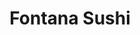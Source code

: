 ---
layout: place
title: "Fontana Sushi"
permalink: /colorado/centennial/fontana-sushi.html
stateAbbr: CO
stateName: Colorado
cityName: Centennial
seo:
  name: "Fontana Sushi"
  type: Restaurant
  links: null
description: "Looking for sushi in Centennial, Colorado? Check out Fontana Sushi for a delightful Japanese dining experience. Enjoy a variety of sushi and other dishes in ..."
place_id: ChIJwXDavlaJbIcRJfTCbfi4RNE
photos:
  - name: >-
      places/ChIJwXDavlaJbIcRJfTCbfi4RNE/photos/AeeoHcJT-VHgIP7SRJhexV65cAxeWTp3rpytvcUMUg7-WOQXQ_4oRDJ4SyznVS0Km7MkY3U29PhnqXtcXqpH69PKhxNrV4C_PndoXWQbUU8z1F7lTHwoVN-dVwrEOWSBGcd6HFwvpMpu_LDpsE1pjGFV2urBFMh0fkN_zj9m8JJ-XMp9e_nTlSXA3mAvINd-MDvENfKzr_m9yri1ZdK6cgjE9NBrwA4RN-hcHJoejgwUvWhnMYN1MY3X19EVfblidmSlrIVJX6BMvA99xhKZ1VJcx2YBWT1Y7tt5Po2PaklRalKDr9X5IiN9VTQ7afmm24vqYKBzTy9QBCH48qcufE0NDnFaGJkDwdEvyQYmoThrGPRnuNe_ZD_eVXa-eTCMSWdQWn-810DZkY66tYG-9DLVU86_rseK57-ztUIRFN1LXhsF4w
    widthPx: 3024
    heightPx: 4032
    authorAttributions:
      - displayName: fontana W
        uri: https://maps.google.com/maps/contrib/113637743812512496968
        photoUri: >-
          https://lh3.googleusercontent.com/a/ACg8ocKyn1SIeh-cpokqnSR2oG7w9z-D9bAPEgoxosTItAG043QlKg=s100-p-k-no-mo
    flagContentUri: >-
      https://www.google.com/local/imagery/report/?cb_client=maps_api_places.places_api&image_key=!1e10!2sCIHM0ogKEICAgICvoPXsUw&hl=en-US
    googleMapsUri: >-
      https://www.google.com/maps/place//data=!3m4!1e2!3m2!1sCIHM0ogKEICAgICvoPXsUw!2e10!4m2!3m1!1s0x876c8956beda70c1:0xd144b8f86dc2f425
  - name: >-
      places/ChIJwXDavlaJbIcRJfTCbfi4RNE/photos/AeeoHcK891FZ_w041_zAq5b1VGrMNC0Myvp4cCaNdS0tDaCa9T_RJ2aZcCSxejXVplenndT16EfkgZEiIA30eAF-EPwks2p7ZG-puMMgg01ZvQfu3xuQTLGrFKkPxlIwmeDRRxKVSE60Evm_MN9NF9GGluzB3Ytz2ATTiNhpVllzz5af0KCMWe0iFhoYBQ66Myl1UMwRUYetnIV04LZ2QiQ9urqi02R4gH06YQn6CMMQKVI-U8fBLRdSy-qxeiQUMoLrGftH5z6cSZhtpU2pY8rRKJVo85no0nD15wEA3_XdPE-KkXzU7_2bi1Xb7hWs4Q5qncGMpMvljpt_UPh5WMHZ94-AlKu-wmhoOyOSElH5SXqJ3JvlIoTEKYPwge8HMrHLKfDdcYNs5qGgnjWaKarruxbBn-WDFmn_Ux2Mbj1TiFwGEoo
    widthPx: 4800
    heightPx: 3200
    authorAttributions:
      - displayName: Julia Chun
        uri: https://maps.google.com/maps/contrib/116674644908963141781
        photoUri: >-
          https://lh3.googleusercontent.com/a-/ALV-UjX3tJL4y5wSw8M2VLuxruVDwjAesI0QSh7Z2MtQOvR7NLKDLGtbFA=s100-p-k-no-mo
    flagContentUri: >-
      https://www.google.com/local/imagery/report/?cb_client=maps_api_places.places_api&image_key=!1e10!2sCIHM0ogKEICAgIDuoZyy6wE&hl=en-US
    googleMapsUri: >-
      https://www.google.com/maps/place//data=!3m4!1e2!3m2!1sCIHM0ogKEICAgIDuoZyy6wE!2e10!4m2!3m1!1s0x876c8956beda70c1:0xd144b8f86dc2f425
  - name: >-
      places/ChIJwXDavlaJbIcRJfTCbfi4RNE/photos/AeeoHcIBp32QPWDs-0vJZQ2HHXVL1STQDN-DoE830aXrrx_XqxIMPpaC1rcuPGVUXPaBwMnJHejknWDEriWz4ZXbPjiOKpoAv5eBUvS_uVz4-BGTy9Pixub_XeDNtBs5TEOxQjePCUgtQyHUwAYLeGlQM397ZjBHCxW1b98vMqCG1x7nZd4M-rxS0dq4Yoj83jeynu-LgnxA7lbQZ-p_W6EHljfocbpEr1XNnxgzbKNpaCHEWd0k_U-vR2jHbW3ES0-G4prqS2v3u00FrMZ3uJNuxDY65_FxRCSbIPYVA5Dn_Ctr7aivNa8ghAcstK6ugKBuDMVIMXAKoIbi50eK1kF3VH24fMLEEaeqw_Hy-Gs8_qQ70lcZPp7fL-mTIbGhpjSPvyuZV5k94gdL7zeK9OIoSoEdSCuG-o6nJriYeqaIZBgyBI8y
    widthPx: 3024
    heightPx: 4032
    authorAttributions:
      - displayName: Charles Ferrer
        uri: https://maps.google.com/maps/contrib/110369874895765520067
        photoUri: >-
          https://lh3.googleusercontent.com/a-/ALV-UjV0rLKdWBURBU_wimZPyZfrakm7csI82DU0szjGoIe3m9VNhhXQ=s100-p-k-no-mo
    flagContentUri: >-
      https://www.google.com/local/imagery/report/?cb_client=maps_api_places.places_api&image_key=!1e10!2sCIHM0ogKEICAgMDw96XTmwE&hl=en-US
    googleMapsUri: >-
      https://www.google.com/maps/place//data=!3m4!1e2!3m2!1sCIHM0ogKEICAgMDw96XTmwE!2e10!4m2!3m1!1s0x876c8956beda70c1:0xd144b8f86dc2f425
  - name: >-
      places/ChIJwXDavlaJbIcRJfTCbfi4RNE/photos/AeeoHcI-GZG0mzPPWHJlK6OF3WfsFJFPmgnZQOfmgq6IW6SOokpT2oEUW04z2EZLsRJ8070-WMWZ2igO38VuhbGe9Zldj4yf9_D5NKNVwIgtNr9kfqAzrFPqQo-dIgV0KkjhTGLVjM5avBu6c4BWuhxb3EUtxl_viNz37cWlxBHhyPIDO6b-ygVn2lyDJWbyEllmd9orn8hubRIygeOcIkS7C_-TAXC5fo8xHQRbsPj5MQR3JPOhdhwDdJmk1OUJuicCcQUCMlhCCRWxpwK8zb_Bhk6LRjFGNqjda-I2udBieZ2afTo2na4xTwZ50jXmJ6fnZwJ0qTEzPUVy2WntCstULk1d5SGbopN2Y3MGWnP_sxaAla2YwkFBMjp9t6h3s1ryQ3LI5nYWcwUiKip0O-MySyeXut8VU3tXpAQ1yiWA3ABw3VZr
    widthPx: 4032
    heightPx: 3024
    authorAttributions:
      - displayName: Aleksandr Blinov
        uri: https://maps.google.com/maps/contrib/117279631106399083997
        photoUri: >-
          https://lh3.googleusercontent.com/a-/ALV-UjVM76u0-o6S-R4lSEv7j2B-fnWvsmMxrkqtiBnv2OR3t4H6MUg_=s100-p-k-no-mo
    flagContentUri: >-
      https://www.google.com/local/imagery/report/?cb_client=maps_api_places.places_api&image_key=!1e10!2sCIHM0ogKEICAgMCQj4j3lQE&hl=en-US
    googleMapsUri: >-
      https://www.google.com/maps/place//data=!3m4!1e2!3m2!1sCIHM0ogKEICAgMCQj4j3lQE!2e10!4m2!3m1!1s0x876c8956beda70c1:0xd144b8f86dc2f425
  - name: >-
      places/ChIJwXDavlaJbIcRJfTCbfi4RNE/photos/AeeoHcKvvVG8DSFn4boNA8-Wonq76hhkMHuGypje1PzFL_MimJfb003g9gLRdaPOjMUJB6IN588GQL8GRwuC7f3pCSsgvWZObNl5DpuHdJUUEhRXBzWW8780nOEnuKVFqkKWfjFn5MMEWhRo_KKFk_9hz2JbmMpiLxYSt4aT68sinB5SnXFTRnBK73T4t8_DUit9rwO-Qlx1PpX7A7rGirJ_P78T40umjKpzeftHKOoEEPET5tAv3XnsFStjo6lKpPev66J7XD1cQoI4JSFq9xdIE3vW4CIFkGtNsKBYdtldiZXvd6drmuJdkYLxm0-4Ue3GoQzwWuHdluoLSJrkB-g9rj0_4fYcM7ag0uBjfQvTOb5Z8yaMOEpSSRBa-RlK85rP7qFKxwv-N-3_Yo3QtD2W0UUAX0LZa9awQ_bzTQtjIsWXgmSi
    widthPx: 4800
    heightPx: 3600
    authorAttributions:
      - displayName: Teeda Melissa
        uri: https://maps.google.com/maps/contrib/106767034939130898209
        photoUri: >-
          https://lh3.googleusercontent.com/a-/ALV-UjXx_rPVKuCn2iHZVkaSMFXFlkIbfejaWCKMjhUogtYP3XfCHpA=s100-p-k-no-mo
    flagContentUri: >-
      https://www.google.com/local/imagery/report/?cb_client=maps_api_places.places_api&image_key=!1e10!2sCIHM0ogKEICAgIC_66KPqQE&hl=en-US
    googleMapsUri: >-
      https://www.google.com/maps/place//data=!3m4!1e2!3m2!1sCIHM0ogKEICAgIC_66KPqQE!2e10!4m2!3m1!1s0x876c8956beda70c1:0xd144b8f86dc2f425
  - name: >-
      places/ChIJwXDavlaJbIcRJfTCbfi4RNE/photos/AeeoHcJjaSz1yy9Lhpf03jJMkzGVgP7D3qcNWW1NoBoKxux49fj6XSNgVAkYCESXw8p6bUKTO1jclD_dh593QCAIPeK1J7VAEMBV7cGxm8tRvItI92lGhCpDpgENRsKyFLnfy0ww3UxI9N0TtWo3UULbV-Y8CojYcbAj6rSR8FzobfW2E0w7GXRkEAW6qmX5IQJQmAX5YwRHj5DrgBpiwA-45aBhFvh7OcpLFcLBE9YH8umY6i1KOD1eQd3nR2rGOzAv2q1y8y1gTA5qiLRuDOjFjSCl9Pqx4386Dy0R8Fkan0pgG0Bh8I8ziiUsxperzxxPxgV-cdnnyFlYdhgGd0We9kH37tPKhCxll0sAeShBZRhEWVpP3Go2Jyv66dZrXWF6LHOyQR1Qnixnl4cY04NfhNhjtuCS5eYkqIXS-BBdowbMIjlk
    widthPx: 3024
    heightPx: 4032
    authorAttributions:
      - displayName: fontana W
        uri: https://maps.google.com/maps/contrib/113637743812512496968
        photoUri: >-
          https://lh3.googleusercontent.com/a/ACg8ocKyn1SIeh-cpokqnSR2oG7w9z-D9bAPEgoxosTItAG043QlKg=s100-p-k-no-mo
    flagContentUri: >-
      https://www.google.com/local/imagery/report/?cb_client=maps_api_places.places_api&image_key=!1e10!2sCIHM0ogKEICAgIDPn4ugxQE&hl=en-US
    googleMapsUri: >-
      https://www.google.com/maps/place//data=!3m4!1e2!3m2!1sCIHM0ogKEICAgIDPn4ugxQE!2e10!4m2!3m1!1s0x876c8956beda70c1:0xd144b8f86dc2f425
  - name: >-
      places/ChIJwXDavlaJbIcRJfTCbfi4RNE/photos/AeeoHcKEkaEzshjHwr_vV1D2X78lsu_hFsFxqI7vdVzTuRyqY9-aOP1HtuHc2lZBlUI7WopQk49uzjhNE_Geil11Ki3C2BKsRE1_Cxjx-HMidGPOlPB1WU3zUCuFMlUvNRr7WwziFQJqFqnON2-Q1Ki0pbBOkxM7XjCxesUSeOha_zvQ6b4okPcu99Nm2rWylFmLiPCSAOad9_inpaKujp64W9-zk7-3gKVoCp25ir9Y9IGYbaxKM5JFIua5A10Z7xjp39bLD0TCVi-z0Rl8Qz3w10JA1jmx1Kw_wiuLoIwqwbbGPcen2YNiq5UvqbHGLPbPycNYNZzjoSNP_q2HEO4fpI0AjRapRYYbBrc99q8uP4_l6eHvKlxhSKqGusrCeDhM-0zsyX8yq6xuSlQIZew6IYV8RTNEIfPLdxzJORtP6soL3w
    widthPx: 4032
    heightPx: 3024
    authorAttributions:
      - displayName: Matt Poirier
        uri: https://maps.google.com/maps/contrib/107733842208522081956
        photoUri: >-
          https://lh3.googleusercontent.com/a-/ALV-UjWaeI_akP_Mi4LWkoW1ZrKgZIzKFpkjY9wm_NuLFQGaquRY6tbd=s100-p-k-no-mo
    flagContentUri: >-
      https://www.google.com/local/imagery/report/?cb_client=maps_api_places.places_api&image_key=!1e10!2sCIHM0ogKEICAgIDU_emqBA&hl=en-US
    googleMapsUri: >-
      https://www.google.com/maps/place//data=!3m4!1e2!3m2!1sCIHM0ogKEICAgIDU_emqBA!2e10!4m2!3m1!1s0x876c8956beda70c1:0xd144b8f86dc2f425
  - name: >-
      places/ChIJwXDavlaJbIcRJfTCbfi4RNE/photos/AeeoHcLNjKE4gkcArrIWTjiUY3YcsmdcyckASBxQVyH8dbrawxWFenx-qNj5WSt7SgublK8mukdTJ1UqH0WIIeNNe4wXIhsgu_EhbMEKrQ4wSRMMCRGZkDGAUlRGZHeSKdZ7-dkN85_sadThaiEtEBRjkkADnYTLCcSjYgJzf62cCwQ8GnbhJzwZPRNOjNCib46snXhZw7jzoSQXYkrirsoCVaJ_urYpNvxvU9miHth9cSqZ8MvFDjx7cRrGy3jaKkJLO6TCwg271VKlX3O4QZM29ZuI0vBqH5hlpudIw2ULpjlg2w2_u2JG0P95WPkUp0VbNGLtZWTu0-P9ELZsYV2d0yLgOquWF1U4KUTJym-zP9KLTYorIpI4cPb9Ir_Ozeeyi-JFqbFa26adthTfBIC47389mTeIqgdFgRSHJ6gTyRKGRQ
    widthPx: 3600
    heightPx: 4800
    authorAttributions:
      - displayName: Teeda Melissa
        uri: https://maps.google.com/maps/contrib/106767034939130898209
        photoUri: >-
          https://lh3.googleusercontent.com/a-/ALV-UjXx_rPVKuCn2iHZVkaSMFXFlkIbfejaWCKMjhUogtYP3XfCHpA=s100-p-k-no-mo
    flagContentUri: >-
      https://www.google.com/local/imagery/report/?cb_client=maps_api_places.places_api&image_key=!1e10!2sCIHM0ogKEICAgIC_66KPKQ&hl=en-US
    googleMapsUri: >-
      https://www.google.com/maps/place//data=!3m4!1e2!3m2!1sCIHM0ogKEICAgIC_66KPKQ!2e10!4m2!3m1!1s0x876c8956beda70c1:0xd144b8f86dc2f425
  - name: >-
      places/ChIJwXDavlaJbIcRJfTCbfi4RNE/photos/AeeoHcJ5x_YE65JtCDcJ8E9o8fZGV7UZAkAsN2RatFCUKmCxIrC-Gl4PeVLJf_yufkjXeTS6_1aR85AQIR6B6AsVLe2i6X8T81BRCzNsZ6XJULp5y_mgDjHxC-c1cZ2SNw20PdIKYx5_SlTZINUhVGqRD5S0sMOeIjCRQiFaXWFzVWK06MuWsuRh2y8HJ6jvOx0DXYMczHl04oMFsj3xDrscszwUIXm2rOr19BB7TQyCOC4Lxfoz1Y0Gsl-A47Sm7XSypp1-taxoXWPZstHe_PdH7smf_LZmIEnXQ3mLqcpuO4FTqVkXb25--IhWRy2ppJUNugw6lefk_TYWAtwZ_YumNZoA4wIgqMqV5ix8k3Zuuanwt9DtdvsmbSQYsgMaHk7ac7-LbdvbaNSntOBtbV7X2kaSACdGpnxleMtqalF6lwX-9leO
    widthPx: 4032
    heightPx: 3024
    authorAttributions:
      - displayName: Aleksandr Blinov
        uri: https://maps.google.com/maps/contrib/117279631106399083997
        photoUri: >-
          https://lh3.googleusercontent.com/a-/ALV-UjVM76u0-o6S-R4lSEv7j2B-fnWvsmMxrkqtiBnv2OR3t4H6MUg_=s100-p-k-no-mo
    flagContentUri: >-
      https://www.google.com/local/imagery/report/?cb_client=maps_api_places.places_api&image_key=!1e10!2sCIHM0ogKEICAgMCQj4j39QE&hl=en-US
    googleMapsUri: >-
      https://www.google.com/maps/place//data=!3m4!1e2!3m2!1sCIHM0ogKEICAgMCQj4j39QE!2e10!4m2!3m1!1s0x876c8956beda70c1:0xd144b8f86dc2f425
  - name: >-
      places/ChIJwXDavlaJbIcRJfTCbfi4RNE/photos/AeeoHcI05dMQxH9qpUqejw8uQpkbj26N6ocWk3w5OsP2rUoJrY34KruOw9WKJeazMc-HufoyzrY7q7vfQ26GLZ3EU_4a7Fszy5rcXh1pTua6U5t-j-zBjF6E_zvW7BSiPEOwZU8BeVv49ip8tembflC94po3WkcXLXCb0TXyWv8nwh3nycCmGk7J7m_HnnU6lQ3ImYhrQ3oblwg_Zzo1eNE3hxw6YC-po_malIGrkPhU4qPcXQNwzVpdDlmpGHPWac9by05wA1mQIWjdNr6WQ4gCXK_ftqwrBacv4YRjWQP871FvRx69JbOqRdLM7kNV41MduaScvpSC8PGQ50vSsWnEdUecLjB1PWEPuxDUfEtUR29Ss0YacMI1JzqZDwIcl-G2A_VIS3a7VOHSCxKTVoMHQ7TiXnv7zAFL5_nq5gGfV_IIAKcJ
    widthPx: 3000
    heightPx: 4000
    authorAttributions:
      - displayName: Wayne Harding
        uri: https://maps.google.com/maps/contrib/110221978625813372238
        photoUri: >-
          https://lh3.googleusercontent.com/a-/ALV-UjXL1wp-0pfRPJ6bZ5OYDZz-N3PU320M61O5zd2a46ueXRxrq-8=s100-p-k-no-mo
    flagContentUri: >-
      https://www.google.com/local/imagery/report/?cb_client=maps_api_places.places_api&image_key=!1e10!2sCIHM0ogKEICAgIDR8eiKjgE&hl=en-US
    googleMapsUri: >-
      https://www.google.com/maps/place//data=!3m4!1e2!3m2!1sCIHM0ogKEICAgIDR8eiKjgE!2e10!4m2!3m1!1s0x876c8956beda70c1:0xd144b8f86dc2f425
address: 19741 E Smoky Hill Rd suite b, Centennial, CO 80015, USA
street: 19741 E Smoky Hill Rd suite b
city: Centennial
state: CO
zip: '80015'
country: USA
neighborhood: null
latitude: '39.615113'
longitude: '-104.757516'
accessibility_options:
  wheelchairAccessibleParking: true
  wheelchairAccessibleEntrance: true
  wheelchairAccessibleRestroom: true
  wheelchairAccessibleSeating: true
business_status: OPERATIONAL
name: Fontana Sushi
google_maps_links:
  directionsUri: >-
    https://www.google.com/maps/dir//''/data=!4m7!4m6!1m1!4e2!1m2!1m1!1s0x876c8956beda70c1:0xd144b8f86dc2f425!3e0
  placeUri: https://maps.google.com/?cid=15079380829476156453
  writeAReviewUri: >-
    https://www.google.com/maps/place//data=!4m3!3m2!1s0x876c8956beda70c1:0xd144b8f86dc2f425!12e1
  reviewsUri: >-
    https://www.google.com/maps/place//data=!4m4!3m3!1s0x876c8956beda70c1:0xd144b8f86dc2f425!9m1!1b1
  photosUri: >-
    https://www.google.com/maps/place//data=!4m3!3m2!1s0x876c8956beda70c1:0xd144b8f86dc2f425!10e5
primary_type: Sushi Restaurant
opening_hours:
  regular: null
  current: null
secondary_opening_hours:
  regular:
    weekdayDescriptions: null
    type: null
  current:
    weekdayDescriptions: null
    type: null
phone: null
price_level: null
price_range: null
rating: null
rating_count: 0
website: null
reviews: null
parking_options: null
payment_options: null
allow_dogs: null
curbside_pickup: null
delivery: null
dine_in: null
good_for_children: null
good_for_groups: null
good_for_sports: null
live_music: null
menu_for_children: null
outdoor_seating: null
reservable: null
restroom: null
serves_beer: null
serves_breakfast: null
serves_brunch: null
serves_cocktails: null
serves_coffee: null
serves_dinner: null
serves_dessert: null
serves_lunch: null
serves_vegetarian_food: null
serves_wine: null
takeout: null
summary: null

---